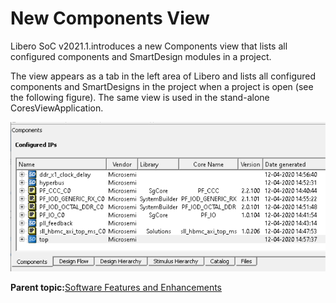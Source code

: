 # New Components View

Libero SoC v2021.1.introduces a new Components view that lists all configured components and SmartDesign modules in a project.

The view appears as a tab in the left area of Libero and lists all configured components and SmartDesigns in the project when a project is open \(see the following figure\). The same view is used in the stand-alone CoresViewApplication.

![](GUID-FDA1ECD7-B7AF-4AE2-9C56-C0732E76EC69-low.png "Example of Components View")



**Parent topic:**[Software Features and Enhancements](GUID-F7331C45-88A6-4620-982C-03B62E275FB2.md)

